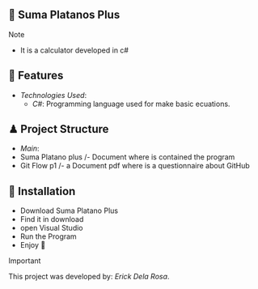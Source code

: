 ## 🍌 Suma Platanos Plus
> [!NOTE]
* It is a calculator developed in c#

## 🔗 Features
- *Technologies Used*:
  - *C#*: Programming language used for make basic ecuations.

## ♟ Project Structure
- *Main*:
- Suma Platano plus /- Document where is contained the program
- Git Flow p1 /- a Document pdf where is a questionnaire about GitHub

## 🤖 Installation
- Download Suma Platano Plus
- Find it in download
- open Visual Studio
- Run the Program
- Enjoy 🤗

> [!IMPORTANT]
This project was developed by: *Erick Dela Rosa*.

